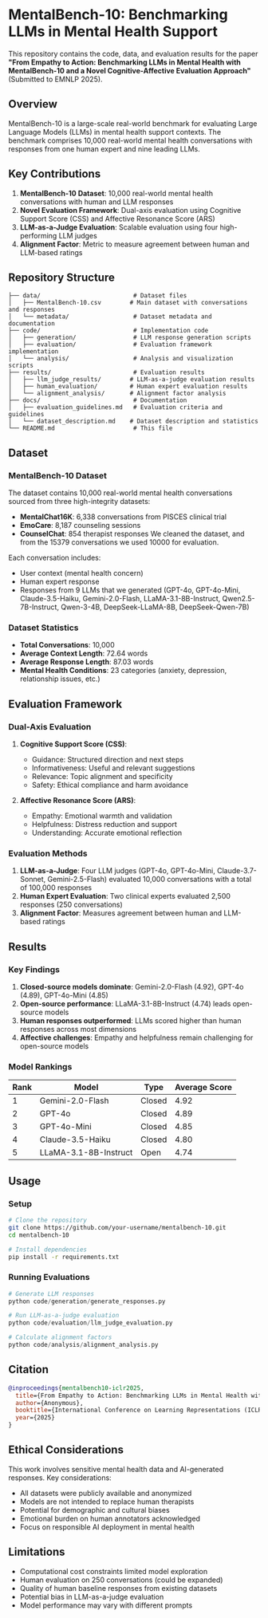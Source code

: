 # MentalBench-10: Benchmarking LLMs in Mental Health Support

This repository contains the code, data, and evaluation results for the paper **"From Empathy to Action: Benchmarking LLMs in Mental Health with MentalBench-10 and a Novel Cognitive-Affective Evaluation Approach"** (Submitted to EMNLP 2025).

## Overview

MentalBench-10 is a large-scale real-world benchmark for evaluating Large Language Models (LLMs) in mental health support contexts. The benchmark comprises 10,000 real-world mental health conversations with responses from one human expert and nine leading LLMs.

## Key Contributions

1. **MentalBench-10 Dataset**: 10,000 real-world mental health conversations with human and LLM responses
2. **Novel Evaluation Framework**: Dual-axis evaluation using Cognitive Support Score (CSS) and Affective Resonance Score (ARS)
3. **LLM-as-a-Judge Evaluation**: Scalable evaluation using four high-performing LLM judges
4. **Alignment Factor**: Metric to measure agreement between human and LLM-based ratings

## Repository Structure

```
├── data/                          # Dataset files
│   ├── MentalBench-10.csv        # Main dataset with conversations and responses
│   └── metadata/                  # Dataset metadata and documentation
├── code/                          # Implementation code
│   ├── generation/                # LLM response generation scripts
│   ├── evaluation/                # Evaluation framework implementation
│   └── analysis/                  # Analysis and visualization scripts
├── results/                       # Evaluation results
│   ├── llm_judge_results/        # LLM-as-a-judge evaluation results
│   ├── human_evaluation/         # Human expert evaluation results
│   └── alignment_analysis/       # Alignment factor analysis
├── docs/                          # Documentation
│   ├── evaluation_guidelines.md   # Evaluation criteria and guidelines
│   └── dataset_description.md    # Dataset description and statistics
└── README.md                      # This file
```

## Dataset

### MentalBench-10 Dataset

The dataset contains 10,000 real-world mental health conversations sourced from three high-integrity datasets:
- **MentalChat16K**: 6,338 conversations from PISCES clinical trial
- **EmoCare**: 8,187 counseling sessions
- **CounselChat**: 854 therapist responses
  We cleaned the dataset, and from the 15379 conversations we used 10000 for evaluation. 

Each conversation includes:
- User context (mental health concern)
- Human expert response
- Responses from 9 LLMs that we generated (GPT-4o, GPT-4o-Mini, Claude-3.5-Haiku, Gemini-2.0-Flash, LLaMA-3.1-8B-Instruct, Qwen2.5-7B-Instruct, Qwen-3-4B, DeepSeek-LLaMA-8B, DeepSeek-Qwen-7B)

### Dataset Statistics

- **Total Conversations**: 10,000
- **Average Context Length**: 72.64 words
- **Average Response Length**: 87.03 words
- **Mental Health Conditions**: 23 categories (anxiety, depression, relationship issues, etc.)

## Evaluation Framework

### Dual-Axis Evaluation

1. **Cognitive Support Score (CSS)**:
   - Guidance: Structured direction and next steps
   - Informativeness: Useful and relevant suggestions
   - Relevance: Topic alignment and specificity
   - Safety: Ethical compliance and harm avoidance

2. **Affective Resonance Score (ARS)**:
   - Empathy: Emotional warmth and validation
   - Helpfulness: Distress reduction and support
   - Understanding: Accurate emotional reflection

### Evaluation Methods

1. **LLM-as-a-Judge**: Four LLM judges (GPT-4o, GPT-4o-Mini, Claude-3.7-Sonnet, Gemini-2.5-Flash) evaluated 10,000 conversations with a total of 100,000 responses
2. **Human Expert Evaluation**: Two clinical experts evaluated 2,500 responses (250 conversations)
3. **Alignment Factor**: Measures agreement between human and LLM-based ratings

## Results

### Key Findings

1. **Closed-source models dominate**: Gemini-2.0-Flash (4.92), GPT-4o (4.89), GPT-4o-Mini (4.85)
2. **Open-source performance**: LLaMA-3.1-8B-Instruct (4.74) leads open-source models
3. **Human responses outperformed**: LLMs scored higher than human responses across most dimensions
4. **Affective challenges**: Empathy and helpfulness remain challenging for open-source models

### Model Rankings

| Rank | Model | Type | Average Score |
|------|-------|------|---------------|
| 1 | Gemini-2.0-Flash | Closed | 4.92 |
| 2 | GPT-4o | Closed | 4.89 |
| 3 | GPT-4o-Mini | Closed | 4.85 |
| 4 | Claude-3.5-Haiku | Closed | 4.80 |
| 5 | LLaMA-3.1-8B-Instruct | Open | 4.74 |

## Usage

### Setup

```bash
# Clone the repository
git clone https://github.com/your-username/mentalbench-10.git
cd mentalbench-10

# Install dependencies
pip install -r requirements.txt
```

### Running Evaluations

```python
# Generate LLM responses
python code/generation/generate_responses.py

# Run LLM-as-a-judge evaluation
python code/evaluation/llm_judge_evaluation.py

# Calculate alignment factors
python code/analysis/alignment_analysis.py
```

## Citation

```bibtex
@inproceedings{mentalbench10-iclr2025,
  title={From Empathy to Action: Benchmarking LLMs in Mental Health with MentalBench-10 and a Novel Cognitive-Affective Evaluation Approach},
  author={Anonymous},
  booktitle={International Conference on Learning Representations (ICLR)},
  year={2025}
}
```

## Ethical Considerations

This work involves sensitive mental health data and AI-generated responses. Key considerations:

- All datasets were publicly available and anonymized
- Models are not intended to replace human therapists
- Potential for demographic and cultural biases
- Emotional burden on human annotators acknowledged
- Focus on responsible AI deployment in mental health

## Limitations

- Computational cost constraints limited model exploration
- Human evaluation on 250 conversations (could be expanded)
- Quality of human baseline responses from existing datasets
- Potential bias in LLM-as-a-judge evaluation
- Model performance may vary with different prompts
